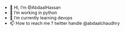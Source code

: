 - 👋 Hi, I’m @AbdaalHassan
- 👀 I’m working in python
- 🌱 I’m currently learning devops
- 📫 How to reach me ? twitter handle @abdaalchaudhry
